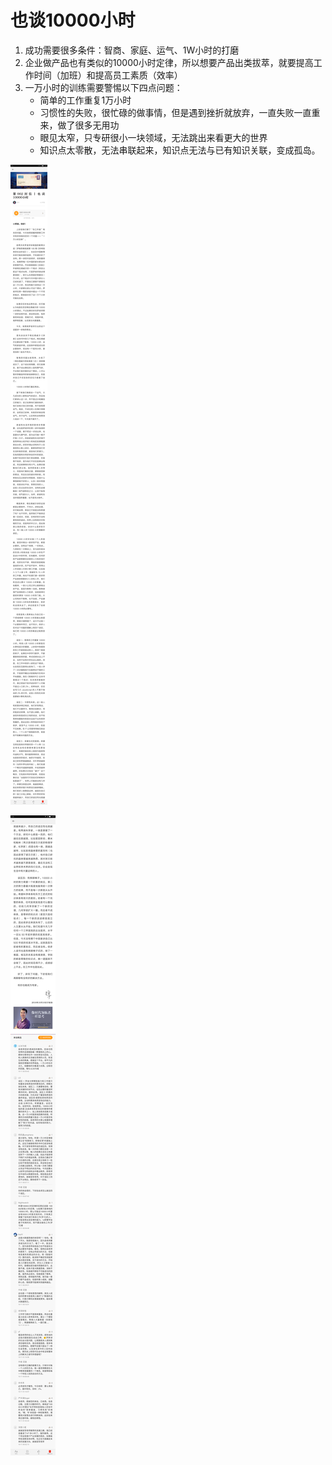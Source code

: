 # 也谈10000小时



1. 成功需要很多条件：智商、家庭、运气、1W小时的打磨
2. 企业做产品也有类似的10000小时定律，所以想要产品出类拔萃，就要提高工作时间（加班）和提高员工素质（效率）
3. 一万小时的训练需要警惕以下四点问题：
   * 简单的工作重复1万小时
   * 习惯性的失败，很忙碌的做事情，但是遇到挫折就放弃，一直失败一直重来，做了很多无用功
   * 眼见太窄，只专研很小一块领域，无法跳出来看更大的世界
   * 知识点太零散，无法串联起来，知识点无法与已有知识关联，变成孤岛。



![wj-10-11-第002封信丨也谈10000小时【公众号：网课汇】](assets/wj-10-11-第002封信丨也谈10000小时【公众号：网课汇】.png)

![wj-10-11-第002封信丨也谈10000小时2【公众号：网课汇】](assets/wj-10-11-第002封信丨也谈10000小时2【公众号：网课汇】.png)